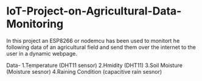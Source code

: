 # IoT-Project-on-Agricultural-Data-Monitoring

In this project an ESP8266 or nodemcu has been used to monitort he following data of an agricultural field and send them over the internet to the user in a dynamic webpage.

Data-
1.Temperature (DHT11 sensor)
2.Hmidity (DHT11)
3.Soil Moisture (Moisture sesnor)
4.Raining Condition (capacitive rain sesnor)
